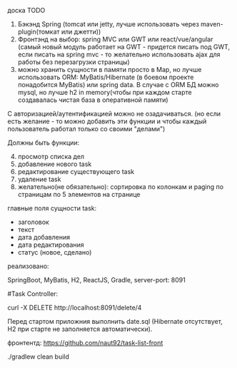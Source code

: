 доска TODO

1) Бэкэнд Spring (tomcat или jetty, лучше использовать через maven-plugin(томкат или джетти))
2) Фронтэнд на выбор: spring MVC или GWT или react/vue/angular (самый новый модуль работает на GWT - придется писать под GWT, если писать на spring mvc - то желательно использовать ajax для работы без перезагрузки страницы)
3) можно хранить сущности в памяти просто в Map, но лучше использовать ORM: MyBatis/Hibernate (в боевом проекте понадобится MyBatis) или spring data.
В случае с ORM БД можно mysql, но лучше h2 in memory(чтобы при каждом старте создавалась чистая база в оперативной памяти)

С авторизацией/аутентификацией можно не озадачиваться. (но если есть желание - то можно добавить эти функции и чтобы каждый пользователь работал только со своими "делами")

Должны быть функции:

4) просмотр списка дел
5) добавление нового task
6) редактирование существующего task
7) удаление task
8) желательно(не обязательно): сортировка по колонкам и paging по страницам по 5 элементов на странице


главные поля сущности task:
* заголовок
* текст
* дата добавления
* дата редактирования
* статус (новое, сделано)



реализовано:

SpringBoot, MyBatis, H2, ReactJS, Gradle, server-port: 8091 

#Task Controller:

curl -X DELETE http://localhost:8091/delete/4

Перед стартом приложния выполнить date.sql (Hibernate отсутствует, H2 при старте не заполняется автоматически).

фронтентд: https://github.com/naut92/task-list-front



./gradlew clean build